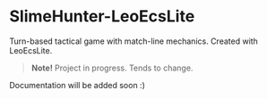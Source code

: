 # SlimeHunter-LeoEcsLite
Turn-based tactical game with match-line mechanics. Created with LeoEcsLite.
> **Note!** Project in progress. Tends to change.

Documentation will be added soon :)
